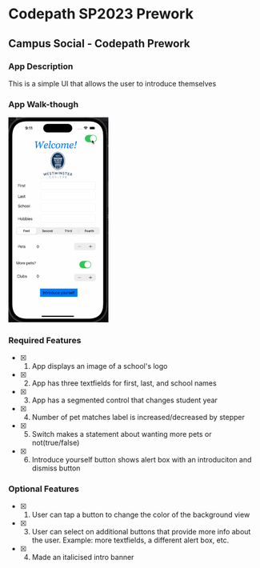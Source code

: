 # Codepath SP2023 Prework
## Campus Social - Codepath Prework

### App Description

This is a simple UI that allows the user to introduce themselves

### App Walk-though

<img src="https://github.com/Rura-M/codepathsp2023prework/blob/main/codepathprework/codepath.gif" width=200><br>

### Required Features

- [x] 1. App displays an image of a school's logo
- [x] 2. App has three textfields for first, last, and school names
- [x] 3. App has a segmented control that changes student year
- [x] 4. Number of pet matches label is increased/decreased by stepper
- [x] 5. Switch makes a statement about wanting more pets or not(true/false) 
- [x] 6. Introduce yourself button shows alert box with an introduciton and dismiss button

### Optional Features

- [x] 1. User can tap a button to change the color of the background view
- [x] 3. User can select on additional buttons that provide more info about the user. Example: more textfields, a different alert box, etc.
- [x] 4. Made an italicised intro banner 
